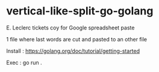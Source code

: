 # vertical-like-split-go-golang
E. Leclerc tickets coy for Google spreadsheet paste

1 file where last words are cut and pasted to an other file

Install : https://golang.org/doc/tutorial/getting-started

Exec : go run .
